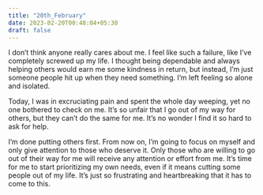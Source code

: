 ```yaml
---
title: "20th_February"
date: 2023-02-20T00:48:04+05:30
draft: false
---
```


I don’t think anyone really cares about me. I feel like such a failure, like I’ve completely screwed up my life. I thought being dependable and always helping others would earn me some kindness in return, but instead, I’m just someone people hit up when they need something. I’m left feeling so alone and isolated.

Today, I was in excruciating pain and spent the whole day weeping, yet no one bothered to check on me. It’s so unfair that I go out of my way for others, but they can’t do the same for me. It’s no wonder I find it so hard to ask for help.

I’m done putting others first. From now on, I’m going to focus on myself and only give attention to those who deserve it. Only those who are willing to go out of their way for me will receive any attention or effort from me. It’s time for me to start prioritizing my own needs, even if it means cutting some people out of my life. It’s just so frustrating and heartbreaking that it has to come to this.